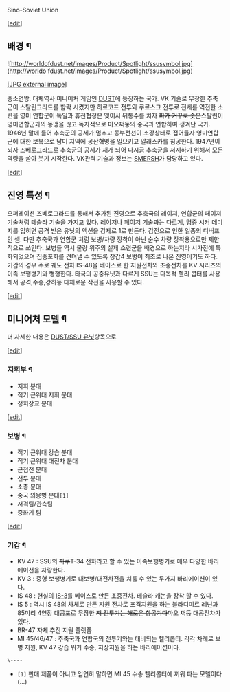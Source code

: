 Sino-Soviet Union

[[edit](http://rigvedawiki.net/r1/wiki.php/SSU%28DUST%29?action=edit&section=1
)]

## 배경 ¶

![http://worldofdust.net/images/Product/Spotlight/ssusymbol.jpg](http://worldo
fdust.net/images/Product/Spotlight/ssusymbol.jpg)

[[JPG external
image]](http://worldofdust.net/images/Product/Spotlight/ssusymbol.jpg)

  
중소연방. 대체역사 미니어처 게임인 [DUST](DUST.md)에 등장하는 국가. VK 기술로 무장한 추축군이 스탈린그라드를 함락
시켰지만 하르코프 전투와 쿠르스크 전투로 전세를 역전한 소련을 영미 연합군이 독일과 휴전협정은 맺어서 뒤통수를 치자 <del>피가 거꾸로
솟은</del>스탈린이 영미연합군과의 동맹을 끊고 독자적으로 마오쩌둥의 중국과 연합하여 생겨난 국가. 1946년 말에 들어 추축군의 공세가
멈추고 동부전선이 소강상태로 접어들자 영미연합군에 대한 보복으로 남미 지역에 공산혁명을 일으키고 알래스카를 침공한다. 1947년이 되자
즈베로그라드로 추축군의 공세가 재개 되어 다시금 추축군을 저지하기 위해서 모든 역량을 쏟아 붓기 시작한다. VK관력 기술과 정보는
[SMERSH](%EC%8A%A4%EB%A9%94%EB%A5%B4%EC%89%AC.md)가 담당하고 있다.

  

[[edit](http://rigvedawiki.net/r1/wiki.php/SSU%28DUST%29?action=edit&section=2
)]

## 진영 특성 ¶

오퍼레이션 즈베로그라드를 통해서 추가된 진영으로 추축국의 레이저, 연합군의 페이저 기술처럼 테슬라 기술을 가지고 있다.
[레이저](%EB%A0%88%EC%9D%B4%EC%A0%80.md)나
[페이저](%ED%8E%98%EC%9D%B4%EC%A0%80.md) 기술과는 다르게, 명중 시켜 데미지를 입히면 공격 받은 유닛의
액션을 강제로 1로 만든다. 감전으로 인한 일종의 디버프인 셈. 다만 추축국과 연합군 처럼 보병/차량 장착이 아닌 순수 차량 장착용으로만
제한적으로 쓰인다. 보병들 역시 물량 위주의 실제 소련군을 배경으로 하는지라 시가전에 특화되었으며 집중포화를 견뎌낼 수 있도록 장갑4 보병이
최조로 나온 진영이기도 하다. 기갑의 경우 주로 궤도 전차 IS-48을 베이스로 한 지원전차와 초중전차를 KV 시리즈의 이족 보행병기와
병행한다. 타국의 공중유닛과 다르게 SSU는 다목적 헬리 콥터를 사용해서 공격,수송,강하등 다채로운 작전을 사용할 수 있다.

  

[[edit](http://rigvedawiki.net/r1/wiki.php/SSU%28DUST%29?action=edit&section=3
)]

## 미니어처 모델 ¶

더 자세한 내용은 [DUST/SSU 유닛](DUST/SSU%20%EC%9C%A0%EB%8B%9B.md)항목으로

[[edit](http://rigvedawiki.net/r1/wiki.php/SSU%28DUST%29?action=edit&section=4
)]

### 지휘부 ¶

  * 지휘 분대
  * 적기 근위대 지휘 분대
  * 정치장교 분대

[[edit](http://rigvedawiki.net/r1/wiki.php/SSU%28DUST%29?action=edit&section=5
)]

### 보병 ¶

  * 적기 근위대 강습 분대
  * 적기 근위대 대전차 분대
  * 근접전 분대
  * 전투 분대
  * 소총 분대
  * 중국 의용병 분대`[1]`
  * 저격팀/관측팀
  * 중화기 팀  

[[edit](http://rigvedawiki.net/r1/wiki.php/SSU%28DUST%29?action=edit&section=6
)]

### 기갑 ¶

  * KV 47 : SSU의 <del>자쿠</del>T-34 전차라고 할 수 있는 이족보행병기로 매우 다양한 바리에이션을 자랑한다.
  * KV 3 : 중형 보행병기로 대보병/대전차전을 치룰 수 있는 두가지 바리에이션이 있다.
  * IS 48 : 현실의 [IS-3](IS-3.md)를 베이스로 만든 초중전차. 테슬라 캐논을 장착 할 수 있다.
  * IS 5 : 역시 IS 48의 차체로 만든 지원 전차로 포격지원을 하는 블라디미르 레닌과 85미리 4연장 대공포로 무장한 <del>저 전투기는 해로운 항공기다</del>마오 쩌둥 대공전차가 있다.
  * BR-47 자체 추진 지원 플랫폼 
  * MI 45/46/47 : 추축국과 연합국의 전투기와는 대비되는 헬리콥터. 각각 차례로 보병 지원, KV 47 강습 워커 수송, 지상지원을 하는 바리에이션이다.

`\----`

  * `[1]` 판매 제품이 아니고 엄연히 말하면 MI 45 수송 헬리콥터에 끼워 파는 모델이다(...)

